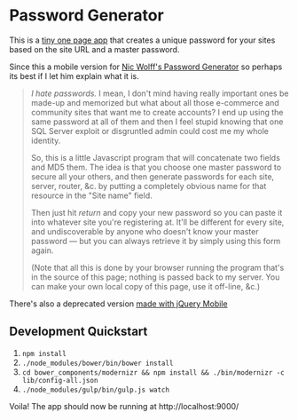 # Password Generator

This is a [tiny one page app](http://tansengming.github.com/passgen) that creates a unique password for your sites based on the site URL and a master password.

Since this a mobile version for [Nic Wolff's Password Generator](http://angel.net/~nic/passwd.html) so perhaps its best if I let him explain what it is.

<blockquote>
    <p><em>I hate passwords.</em> I mean, I don&#39;t mind having really important ones be made-up and memorized but what about all those e-commerce and community sites that want me to create accounts? I end up using the same password at all of them and then I feel stupid knowing that one SQL Server exploit or disgruntled admin could cost me my whole identity.</p>
    <p>So, this is a little Javascript program that will concatenate two fields and MD5 them. The idea is that you choose one master password to secure all your others, and then generate passwords for each site, server, router, &amp;c. by putting a completely obvious name for that resource in the "Site name" field.</p>
    <p>Then just hit <i>return</i> and copy your new password so you can paste it into whatever site you&#39;re registering at. It&#39;ll be different for every site, and undiscoverable by anyone who doesn&#39;t know your master password &#151; but you can always retrieve it by simply using this form again.</p>
    <p>(Note that all this is done by your browser running the program that's in the source of this page; nothing is passed back to my server. You can make your own local copy of this page, use it off-line, &c.)</p>
</blockquote>

There's also a deprecated version [made with jQuery Mobile](https://github.com/tansengming/passgen-jqm)

## Development Quickstart

1. `npm install`
1. `./node_modules/bower/bin/bower install`
1. `cd bower_components/modernizr && npm install && ./bin/modernizr -c lib/config-all.json`
1. `./node_modules/gulp/bin/gulp.js watch`

Voila! The app should now be running at http://localhost:9000/
